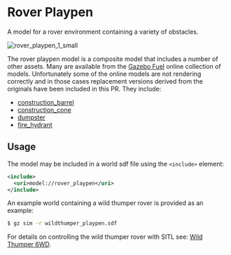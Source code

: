 # Rover Playpen

A model for a rover environment containing a variety of obstacles.

![rover_playpen_1_small](https://user-images.githubusercontent.com/24916364/144513412-1b0661f1-fdf8-4aed-a745-e8bb73ffca91.jpg)

The rover playpen model is a composite model that includes a number of other assets. Many are available from the [Gazebo Fuel](https://app.gazebosim.org/fuel/models) online collection of models. Unfortunately some of the online models are not rendering correctly and in those cases replacement versions derived from the originals have been included in this PR. They include:

- [construction_barrel](https://app.gazebosim.org/OpenRobotics/fuel/models/Construction%20Barrel)
- [construction_cone](https://app.gazebosim.org/OpenRobotics/fuel/models/Construction%20Cone)
- [dumpster](https://app.gazebosim.org/OpenRobotics/fuel/models/Dumpster)
- [fire_hydrant](https://app.gazebosim.org/OpenRobotics/fuel/models/Fire%20hydrant)

## Usage

The model may be included in a world sdf file using the `<include>` element:

```xml
<include>
  <uri>model://rover_playpen</uri>
</include>
```

An example world containing a wild thumper rover is provided as an example:

```bash
$ gz sim -r wildthumper_playpen.sdf
```

For details on controlling the wild thumper rover with SITL see: [Wild Thumper 6WD](./WildThumper.md).
